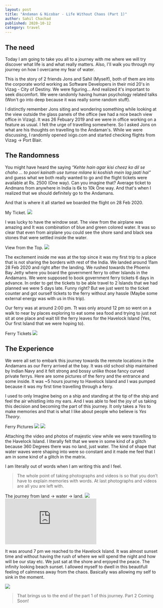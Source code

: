 ```yaml
---
layout: post
title: "Andaman & Nicobar - Life Without Chaos (Part 1)"
author: Sahil Chachad
published: 2020-10-12
category: travel
---
```

## The need


Today I am going to take you all to a journey with me where we will try discover what life is and what really matters. Also, I'll walk you through my journey on how I overcame my fear of water.

This is the story of 2 friends Jons and Sahil (Myself), both of them are into the corporate world working as Software Developers in their mid 20's in Vizag - City of Destiny.
We were figuring... And realized it's important to seek discomfort. We were randomly having human psychology related talks (Won't go into deep because it was really some random stuff).

I distinctly remember Jons siting and wondering something while looking at the view outside the glass panels of the office (we had a nice beach view office in Vizag). It was 26 Febuary 2019 and we were in office working on a feature as usual. I felt the urge of travelling somewhere. So I asked Jons on what are his thoughts on travelling to the Andaman's. While we were discussing, I randomly opened ixigo.com and started checking flights from Vizag -> Port Blair.

## The Randomness
You might have heard the saying *“Kehte hain agar kisi cheez ko dil se chaho … to poori kainath use tumse milane ki koshish mein lag jaati hai”* and guess what we both really wanted to go and the flight tickets were available at Rs. 2500 (One way). Can you imagine that? Average ticket to Andmans from anywhere in India is 6k to 10k One way. And that's when I realized that we should definitely go to the Andamans.

And that is where it all started we boarded the flight on 28 Feb 2020.

<span class="marginnote">
   My Ticket.
</span>
<img src='/assets/images/travel/andaman/andaman-ticket.jpg'>

I was lucky to have the window seat. The view from the airplane was amazing and It was combination of blue and green colored water. It was so clear that even from airplane you could see the shore sand and black sea stones that were settled inside the water.

<span class="marginnote">
   View from the Top.
</span>
<img src='/assets/images/travel/andaman/flight-view.jpg'>

The excitement inside me was at the top since it was my first trip to a place that is not sharing the borders with rest of the India. We landed around 11am 28 Feb 2020 and right after the landing. We rushed towards the Phoenix Bay Jetty where you board the government ferry to other Islands in the Andamans. We were supposed to book government ferry tickets 6 days in advance. In order to get the tickets to be able travel to 2 Islands that we had planned we were 5 days late. Funny right? But we just went to the ticket counter and got ourself tickets to the ferry without any hassle (Maybe some external energy was with us in this trip).

Our ferry was at around 2:00 pm. Tt was only around 12 pm so went on a walk to near by places exploring to eat some sea food and trying to just not sit at one place and wait till the ferry leaves for the Havelock Island (Yes, Our first Island that we were hoping to).

<span class="marginnote">
   Ferry Tickets
</span>
<img src='/assets/images/travel/andaman/havelock-tickets.jpg'>

## The Experience

We were all set to embark this journey towards the remote locations in the Andamans as our Ferry arrived at the bay. It was old school ship maintained by Indian Navy and it felt strong and bossy unlike those fancy curved private ferrys. Here are some pictures of the ferry and the entrance and some inside. It was ~5 hours journey to Havelock Island and I was pumped because it was my first time travelling through a ferry.

I used to only Imagine being on a ship and standing at the tip of the ship and feel the air whistling into my ears. And I was able to feel the joy of us taking this decision and becoming the part of this journey. It only takes a *Yes* to make memories and that is what I like about people who believe is *Yes Theory*.

<span class="marginnote">
   Ferry Pictures
</span>
<img src='/assets/images/travel/andaman/wandoor.jpg'>

<img src='/assets/images/travel/andaman/wandoorinside.jpg'>

Attaching the video and photos of majestic view while we were travelling to the Havelock Island. I literally felt that we were in some kind of a glitch because 360 Degrees there was no land, just water. The kind of shape that water waves were shaping into were so constant and it made me feel that I am in some kind of a glitch in the matrix.

I am literally out of words when I am writing this and I feel.

> The whole point of taking photographs and videos is so that you don’t have to explain memories with words. At last photographs and videos are all you are left with.

<span class="marginnote">
   The journey from land -> water -> land.
</span>
<img src='/assets/images/travel/andaman/island-sea.jpg'>

<div class="iframe-container">
  <iframe class="responsive-iframe" src="https://www.youtube.com/embed/7l_pEeTZzts" allow="accelerometer; autoplay; clipboard-write; encrypted-media; gyroscope; picture-in-picture" allowfullscreen frameborder="0">
  </iframe>
</div>

It was around 7 pm we reached to the Havelock Island. It was almost sunset time and without having the rush of where we will spend the night and how will be our stay etc. We just sat at the shore and enjoyed the peace. The infinity looking beach sunset. I allowed myself to dwell in this beautifull feeling of calmness away from the chaos. Basically was allowing my self to sink in the moment.

<img src='/assets/images/travel/andaman/sunset.jpg'>

> That brings us to the end of the part 1 of this journey. Part 2 Coming Soon!
